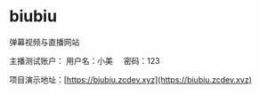 # biubiu
弹幕视频与直播网站


主播测试账户：
用户名：小美  &nbsp;&nbsp;&nbsp; 密码：123


项目演示地址：[https://biubiu.zcdev.xyz](https://biubiu.zcdev.xyz)
